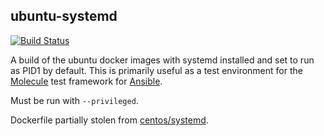 ubuntu-systemd
--------------
[![Build Status](https://cloud.drone.io/api/badges/ouroboros8/ubuntu-systemd/status.svg)](https://cloud.drone.io/ouroboros8/ubuntu-systemd)

A build of the ubuntu docker images with systemd installed and set to run as
PID1 by default. This is primarily useful as a test environment for the
[Molecule](https://molecule.readthedocs.io/) test framework for
[Ansible](https://www.ansible.com/).

Must be run with `--privileged`.

Dockerfile partially stolen from [centos/systemd](https://hub.docker.com/r/centos/systemd/dockerfile).
